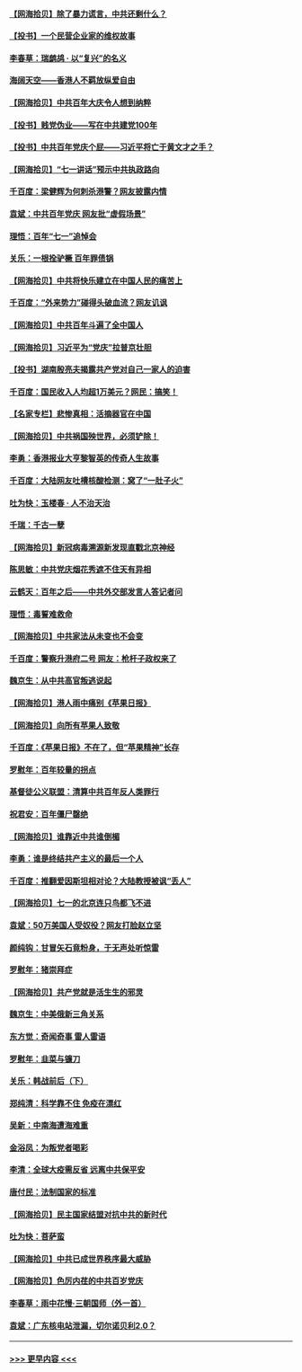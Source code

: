 #### [【网海拾贝】除了暴力谎言，中共还剩什么？](../pages/nsc993/n13071082.md?t=07070951) 
#### [【投书】一个民营企业家的维权故事](../pages/nsc993/n13070932.md?t=07070951) 
#### [李春草：瑞鹧鸪 · 以“复兴”的名义](../pages/nsc993/n13069984.md?t=07070951) 
#### [海阔天空——香港人不羁放纵爱自由](../pages/nsc993/n13069407.md?t=07070951) 
#### [【网海拾贝】中共百年大庆令人想到纳粹](../pages/nsc993/n13068483.md?t=07070951) 
#### [【投书】贱党伪业——写在中共建党100年](../pages/nsc993/n13067843.md?t=07070951) 
#### [【投书】中共百年党庆个屁——习近平将亡于黄文才之手？](../pages/nsc993/n13067425.md?t=07070951) 
#### [【网海拾贝】“七一讲话”预示中共执政路向](../pages/nsc993/n13066434.md?t=07070951) 
#### [千百度：梁健辉为何刺杀港警？网友披露内情](../pages/nsc993/n13066979.md?t=07070951) 
#### [袁斌：中共百年党庆 网友批“虚假场景”](../pages/nsc993/n13066385.md?t=07070951) 
#### [理悟：百年“七一”追悼会](../pages/nsc993/n13066106.md?t=07070951) 
#### [关乐：一根拴驴橛 百年罪债锅](../pages/nsc993/n13066089.md?t=07070951) 
#### [【网海拾贝】中共将快乐建立在中国人民的痛苦上](../pages/nsc993/n13064939.md?t=07070951) 
#### [千百度：“外来势力”碰得头破血流？网友讥讽](../pages/nsc993/n13064878.md?t=07070951) 
#### [【网海拾贝】中共百年斗遍了全中国人](../pages/nsc993/n13060020.md?t=07070951) 
#### [【网海拾贝】习近平为“党庆”拉普京壮胆](../pages/nsc993/n13057781.md?t=07070951) 
#### [【投书】湖南殷亮夫揭露共产党对自己一家人的迫害](../pages/nsc993/n13057744.md?t=07070951) 
#### [千百度：国民收入人均超1万美元？网民：搞笑！](../pages/nsc993/n13057692.md?t=07070951) 
#### [【名家专栏】悲惨真相：活摘器官在中国](../pages/nsc993/n13056611.md?t=07070951) 
#### [【网海拾贝】中共祸国殃世界，必须铲除！](../pages/nsc993/n13056011.md?t=07070951) 
#### [李勇：香港报业大亨黎智英的传奇人生故事](../pages/nsc993/n13055258.md?t=07070951) 
#### [千百度：大陆网友吐槽核酸检测：窝了“一肚子火”](../pages/nsc993/n13055194.md?t=07070951) 
#### [吐为快：玉楼春 · 人不治天治](../pages/nsc993/n13054028.md?t=07070951) 
#### [千瑞：千古一孽](../pages/nsc993/n13054016.md?t=07070951) 
#### [【网海拾贝】新冠病毒溯源新发现直戳北京神经](../pages/nsc993/n13052425.md?t=07070951) 
#### [陈思敏：中共党庆烟花秀遮不住天有异相](../pages/nsc993/n13052020.md?t=07070951) 
#### [云鹤天：百年之后——中共外交部发言人答记者问](../pages/nsc993/n13051604.md?t=07070951) 
#### [理悟：毒誓难救命](../pages/nsc993/n13051601.md?t=07070951) 
#### [【网海拾贝】中共家法从未变也不会变](../pages/nsc993/n13050366.md?t=07070951) 
#### [千百度：警察升港府二号 网友：枪杆子政权来了](../pages/nsc993/n13050261.md?t=07070951) 
#### [魏京生：从中共高官叛逃说起](../pages/nsc993/n13048997.md?t=07070951) 
#### [【网海拾贝】港人雨中痛别《苹果日报》](../pages/nsc993/n13048941.md?t=07070951) 
#### [【网海拾贝】向所有苹果人致敬](../pages/nsc993/n13046795.md?t=07070951) 
#### [千百度：《苹果日报》不在了，但“苹果精神”长存](../pages/nsc993/n13046703.md?t=07070951) 
#### [罗慰年：百年较量的拐点](../pages/nsc993/n13046542.md?t=07070951) 
#### [基督徒公义联盟：清算中共百年反人类罪行](../pages/nsc993/n13046499.md?t=07070951) 
#### [祝君安：百年僵尸罄绝](../pages/nsc993/n13045595.md?t=07070951) 
#### [【网海拾贝】谁靠近中共谁倒楣](../pages/nsc993/n13044667.md?t=07070951) 
#### [李勇：谁是终结共产主义的最后一个人](../pages/nsc993/n13044397.md?t=07070951) 
#### [千百度：推翻爱因斯坦相对论？大陆教授被讽“丢人”](../pages/nsc993/n13043908.md?t=07070951) 
#### [【网海拾贝】七一的北京连只鸟都飞不进](../pages/nsc993/n13041377.md?t=07070951) 
#### [袁斌：50万美国人受奴役？网友打脸赵立坚](../pages/nsc993/n13041330.md?t=07070951) 
#### [颜纯钩：甘冒矢石竟粉身，于无声处听惊雷](../pages/nsc993/n13041140.md?t=07070951) 
#### [罗慰年：猪崇拜症](../pages/nsc993/n13041071.md?t=07070951) 
#### [【网海拾贝】共产党就是活生生的邪灵](../pages/nsc993/n13036627.md?t=07070951) 
#### [魏京生：中美俄新三角关系](../pages/nsc993/n13035986.md?t=07070951) 
#### [东方觉：奇闻奇事 雷人雷语](../pages/nsc993/n13035878.md?t=07070951) 
#### [罗慰年：韭菜与镰刀](../pages/nsc993/n13034374.md?t=07070951) 
#### [关乐：韩战前后（下）](../pages/nsc993/n13034113.md?t=07070951) 
#### [郑纯清：科学靠不住 免疫在漂红](../pages/nsc993/n13034093.md?t=07070951) 
#### [吴新：中南海遭海难重](../pages/nsc993/n13034084.md?t=07070951) 
#### [金浴凤：为叛党者喝彩](../pages/nsc993/n13034058.md?t=07070951) 
#### [李清：全球大疫需反省 远离中共保平安](../pages/nsc993/n13033784.md?t=07070951) 
#### [唐付民：法制国家的标准](../pages/nsc993/n13032944.md?t=07070951) 
#### [【网海拾贝】民主国家结盟对抗中共的新时代](../pages/nsc993/n13031717.md?t=07070951) 
#### [吐为快：菩萨蛮](../pages/nsc993/n13030033.md?t=07070951) 
#### [【网海拾贝】中共已成世界秩序最大威胁](../pages/nsc993/n13028138.md?t=07070951) 
#### [【网海拾贝】色厉内荏的中共百岁党庆](../pages/nsc993/n13025582.md?t=07070951) 
#### [李春草：雨中花慢‧三朝国师（外一首）](../pages/nsc993/n13025567.md?t=07070951) 
#### [袁斌：广东核电站泄漏，切尔诺贝利2.0？](../pages/nsc993/n13025475.md?t=07070951) 

----
#### [ >>> 更早内容 <<< ](../indexes/nsc993-earlier.md)
